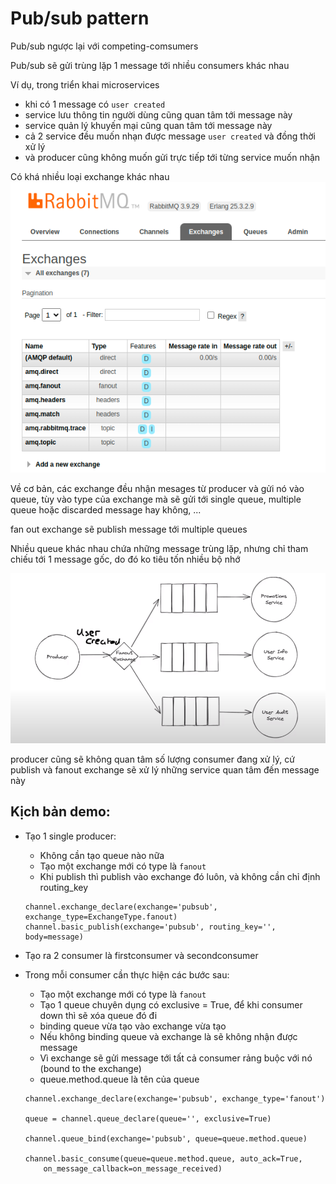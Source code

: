 # Pub/sub pattern

Pub/sub ngược lại với competing-comsumers

Pub/sub sẽ gửi trùng lặp 1 message tới nhiều consumers khác nhau

Ví dụ, trong triển khai microservices

- khi có 1 message có `user created`
- service lưu thông tin người dùng cũng quan tâm tới message này
- service quản lý khuyến mại cũng quan tâm tới message này
- cả 2 service đều muốn nhạn được message `user created` và đồng thời xử lý
- và producer cũng không muốn gửi trực tiếp tới từng service muốn nhận

Có khá nhiều loại exchange khác nhau
![alt text](./images/image.png)

Về cơ bản, các exchange đều nhận mesages từ producer và gửi nó vào queue, tùy vào type của exchange mà sẽ gửi tới single queue, multiple queue hoặc discarded message hay không, ...

fan out exchange sẽ publish message tới multiple queues

Nhiều queue khác nhau chứa những message trùng lặp, nhưng chỉ tham chiếu tới 1 message gốc, do đó ko tiêu tốn nhiều bộ nhớ

![alt text](./images/image-1.png)

producer cũng sẽ không quan tâm số lượng consumer đang xử lý, cứ publish và fanout exchange sẽ xử lý những service quan tâm đến message này

## Kịch bản demo:
- Tạo 1 single producer:

    + Không cần tạo queue nào nữa
    + Tạo một exchange mới có type là `fanout`
    + Khi publish thì publish vào exchange đó luôn, và không cần chỉ định routing_key
    ```
    channel.exchange_declare(exchange='pubsub', exchange_type=ExchangeType.fanout)
    channel.basic_publish(exchange='pubsub', routing_key='', body=message)
    ```
- Tạo ra 2 consumer là firstconsumer và secondconsumer
- Trong mỗi consumer cần thực hiện các bước sau:

    + Tạo một exchange mới có type là `fanout`
    + Tạo 1 queue chuyên dụng có exclusive = True, để khi consumer down thì sẽ xóa queue đó đi
    + binding queue vừa tạo vào exchange vừa tạo
    + Nếu không binding queue và exchange là sẽ không nhận được message
    + Vì exchange sẽ gửi message tới tất cả consumer rảng buộc với nó (bound to the exchange)
    + queue.method.queue là tên của queue
    ```
    channel.exchange_declare(exchange='pubsub', exchange_type='fanout')

    queue = channel.queue_declare(queue='', exclusive=True)

    channel.queue_bind(exchange='pubsub', queue=queue.method.queue)

    channel.basic_consume(queue=queue.method.queue, auto_ack=True,
        on_message_callback=on_message_received)
    ```